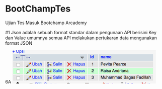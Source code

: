 # BootChampTes

Ujian Tes Masuk Bootchamp Arcademy

#1 Json adalah sebuah format standar dalam pengunaan API berisini Key dan Value umumnya semua API melakukan pertukaran data mengunakan format JSON

6A ![Image Table Cashier](images/cashierTable.png)
